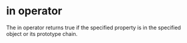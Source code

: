 # in operator

The in operator returns true if the specified property is in the specified object or its prototype chain.
